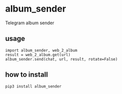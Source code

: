 # album_sender

Telegram album sender

## usage

```
import album_sender, web_2_album
result = web_2_album.get(url)
album_sender.send(chat, url, result, rotate=False)
```

## how to install

`pip3 install album_sender`
